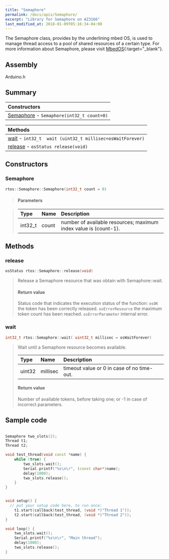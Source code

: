 ```yaml
---
title: "Semaphore"
permalink: /docs/apis/Semaphore/
excerpt: "Library for Semaphore on AZ3166"
last_modified_at: 2018-01-09T05:16:34-04:00
---
```


The Semaphore class, provides by the underlining mbed OS, is used to manage thread access to a pool of shared resources of a certain type.
For more information about Semaphore, please visit [MbedOS](https://os.mbed.com/docs/v5.6/reference/semaphore.html){:target="_blank"}.

## Assembly

Arduino.h

## Summary


| Constructors |
| :----------- |
| [Semaphore](#Semaphore) - `Semaphore(int32_t count=0)` |

| Methods |
| :------ |
| [wait](#wait) - `int32_t  wait (uint32_t millisec=osWaitForever)` |
| [release](#release) - `osStatus release(void)` |

## Constructors

### Semaphore

```cpp
rtos::Semaphore::Semaphore(int32_t count = 0)   
```
> #### Parameters

> 
> | Type | Name | Description |
> | :--- | :--- | :---------- |
> | int32_t | count | number of available resources; maximum index value is (count-1). | 
> 


## Methods

### release

```cpp
osStatus rtos::Semaphore::release(void) 
```

> Release a Semaphore resource that was obtain with Semaphore::wait. 
>
> #### Return value
> 
> Status code that indicates the execution status of the function: `osOK` the token has been correctly released. `osErrorResource` the maximum token count has been reached. `osErrorParameter` internal error.  

### wait

```cpp
int32_t rtos::Semaphore::wait( uint32_t millisec = osWaitForever)
```

> Wait until a Semaphore resource becomes available. 
>
> 
> | Type | Name | Description |
> | :--- | :--- | :---------- |
> | uint32 | millisec  | timeout value or 0 in case of no time-out. | 
>  
> 
> #### Return value
> 
>  Number of available tokens, before taking one; or -1 in case of incorrect parameters. 


## Sample code

```cpp

Semaphore two_slots(2);
Thread t1;
Thread t2;

void test_thread(void const *name) {
    while (true) {
        two_slots.wait();
        Serial.printf("%s\n\r", (const char*)name);
        delay(1000);
        two_slots.release();
    }
}


void setup() {
  // put your setup code here, to run once:
    t1.start(callback(test_thread, (void *)"Thread 1"));
    t2.start(callback(test_thread, (void *)"Thread 2"));
}

void loop() {
    two_slots.wait();
    Serial.printf("%s\n\r", "Main thread");
    delay(1000);
    two_slots.release();
}

```



